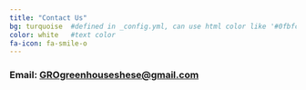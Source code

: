 ```yaml
---
title: "Contact Us"
bg: turquoise  #defined in _config.yml, can use html color like '#0fbfcf'
color: white   #text color
fa-icon: fa-smile-o
---
```


### Email: <a href="mailto:GROgreenhouseshese@gmail.com"> GROgreenhouseshese@gmail.com </a>